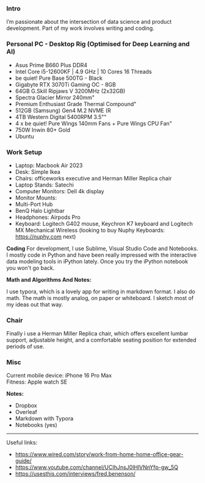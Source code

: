 ### Intro

I’m passionate about the intersection of data science and product development. Part of my work involves writing and coding. 

### Personal PC - Desktop Rig (Optimised for Deep Learning and AI) 

- Asus Prime B660 Plus DDR4
- Intel Core i5-12600KF | 4.9 GHz | 10 Cores 16 Threads
- be quiet! Pure Base 500TG - Black
- Gigabyte RTX 3070Ti Gaming OC - 8GB
- 64GB G.Skill Ripjaws V 3200MHz (2x32GB)
- Spectra Glacier Mirror 240mm"
- Premium Enthusiast Grade Thermal Compound"
- 512GB (Samsung) Gen4 M.2 NVME (R
- 4TB Western Digital 5400RPM 3.5\""
- 4 x be quiet! Pure Wings 140mm Fans + Pure Wings CPU Fan"
- 750W Inwin 80+ Gold
- Ubuntu 

### Work Setup

- Laptop: Macbook Air 2023
- Desk: Simple Ikea 
- Chairs: officeworks executive and  Herman Miller Replica chair
- Laptop Stands: Satechi 
- Computer Monitors: Dell 4k display 
- Monitor Mounts: 
- Multi-Port Hub
- BenQ Halo Lightbar
- Headphones: Airpods Pro
- Keyboard: Logitech G402 mouse, Keychron K7 keyboard and Logitech MX Mechanical Wireless (looking to buy Nuphy Keyboards: https://nuphy.com next) 

**Coding**
For development, I use Sublime, Visual Studio Code and Notebooks. I mostly code in Python and have been really impressed with the interactive data modeling tools in iPython lately. Once you try the iPython notebook you won't go back.


**Math and Algorithms And Notes:** 

I use typora, which is a lovely app for writing in markdown format. 
I also do math. The math is mostly analog, on paper or whiteboard. I sketch most of my ideas out that way. 


### Chair 
Finally i use a Herman Miller Replica chair, which offers excellent lumbar support, adjustable height, and a comfortable seating position for extended periods of use. 


### Misc 
Current mobile device: iPhone 16 Pro Max  
Fitness: Apple watch SE 



**Notes:** 
- Dropbox
- Overleaf 
- Markdown with Typora
- Notebooks (yes) 

---


Useful links: 
- https://www.wired.com/story/work-from-home-home-office-gear-guide/
- https://www.youtube.com/channel/UCIhJnsJ0IHlVNnYfp-gw_5Q 
- https://usesthis.com/interviews/fred.benenson/ 
